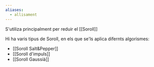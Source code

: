 ```yaml
---
aliases:
  - allisament
---
```

S'utiliza principalment per reduir el [[Soroll]]

Hi ha varis tipus de Soroll, en els que se'ls aplica difernts algorismes:
- [[Soroll Salt&Pepper]]
- [[Soroll d'impuls]]
- [[Soroll Gaussià]]